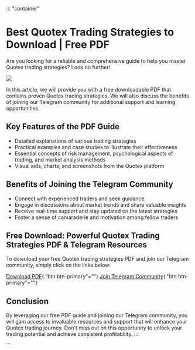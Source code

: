 ::: \"container\"
# Best Quotex Trading Strategies to Download \| Free PDF

Are you looking for a reliable and comprehensive guide to help you
master Quotex trading strategies? Look no further!

[![](https://static.quotex.io/files/4_en/300_250.jpg)](https://traff.sbs/brokerqxlid)

In this article, we will provide you with a free downloadable PDF that
contains proven Quotex trading strategies. We will also discuss the
benefits of joining our Telegram community for additional support and
learning opportunities.

## Key Features of the PDF Guide

-   Detailed explanations of various trading strategies
-   Practical examples and case studies to illustrate their
    effectiveness
-   Essential concepts of risk management, psychological aspects of
    trading, and market analysis methods
-   Visual aids, charts, and screenshots from the Quotex platform

## Benefits of Joining the Telegram Community

-   Connect with experienced traders and seek guidance
-   Engage in discussions about market trends and share valuable
    insights
-   Receive real-time support and stay updated on the latest strategies
-   Foster a sense of camaraderie and motivation among fellow traders

## Free Download: Powerful Quotex Trading Strategies PDF & Telegram Resources

To download your free Quotex trading strategies PDF and join our
Telegram community, simply click on the links below:

[Download
PDF](\%22https://example.com/quotex-trading-strategies-pdf\%22){."btn
btn-primary"=""} [Join Telegram
Community](\%22https://t.me/quotex-trading-community\%22){."btn
btn-primary"=""}

## Conclusion

By leveraging our free PDF guide and joining our Telegram community, you
will gain access to invaluable resources and support that will enhance
your Quotex trading journey. Don\'t miss out on this opportunity to
unlock your trading potential and achieve consistent profitability.
:::

\`\`\`

